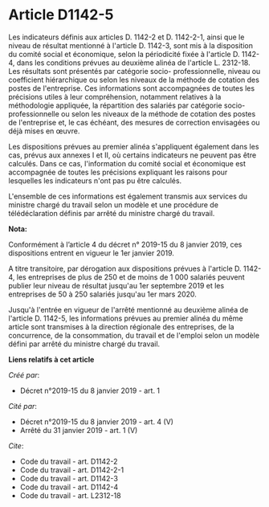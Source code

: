 # Article D1142-5

Les indicateurs définis aux articles D. 1142-2 et D. 1142-2-1, ainsi que le niveau de résultat mentionné à l'article D.
1142-3, sont mis à la disposition du comité social et économique, selon la périodicité fixée à l'article D. 1142-4, dans les
conditions prévues au deuxième alinéa de l'article L. 2312-18. Les résultats sont présentés par catégorie socio-
professionnelle, niveau ou coefficient hiérarchique ou selon les niveaux de la méthode de cotation des postes de
l'entreprise. Ces informations sont accompagnées de toutes les précisions utiles à leur compréhension, notamment relatives à
la méthodologie appliquée, la répartition des salariés par catégorie socio-professionnelle ou selon les niveaux de la méthode
de cotation des postes de l'entreprise et, le cas échéant, des mesures de correction envisagées ou déjà mises en œuvre. 

Les dispositions prévues au premier alinéa s'appliquent également dans les cas, prévus aux annexes I et II, où certains
indicateurs ne peuvent pas être calculés. Dans ce cas, l'information du comité social et économique est accompagnée de toutes
les précisions expliquant les raisons pour lesquelles les indicateurs n'ont pas pu être calculés. 

L'ensemble de ces informations est également transmis aux services du ministre chargé du travail selon un modèle et une
procédure de télédéclaration définis par arrêté du ministre chargé du travail.

**Nota:**

Conformément à l’article 4 du décret n° 2019-15 du 8 janvier 2019, ces dispositions entrent en vigueur le 1er janvier 2019.

A titre transitoire, par dérogation aux dispositions prévues à l'article D. 1142-4, les entreprises de plus de 250 et de
moins de 1 000 salariés peuvent publier leur niveau de résultat jusqu'au 1er septembre 2019 et les entreprises de 50 à 250
salariés jusqu'au 1er mars 2020.

Jusqu'à l'entrée en vigueur de l'arrêté mentionné au deuxième alinéa de l'article D. 1142-5, les informations prévues au
premier alinéa du même article sont transmises à la direction régionale des entreprises, de la concurrence, de la
consommation, du travail et de l'emploi selon un modèle défini par arrêté du ministre chargé du travail.

**Liens relatifs à cet article**

_Créé par_:

  - Décret n°2019-15 du 8 janvier 2019 - art. 1

_Cité par_:

  - Décret n°2019-15 du 8 janvier 2019 - art. 4 (V)
  - Arrêté du 31 janvier 2019 - art. 1 (V)

_Cite_:

  - Code du travail - art. D1142-2
  - Code du travail - art. D1142-2-1
  - Code du travail - art. D1142-3
  - Code du travail - art. D1142-4
  - Code du travail - art. L2312-18
